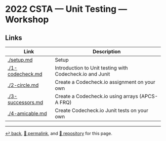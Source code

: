 # 2022 CSTA &mdash; Unit Testing &mdash; Workshop

## Links

| Link | Description |
| --- | --- |
| [./setup.md](https://psb-david-petty.github.io/2022-csta/doc/workshop/setup.html) | Setup |
| [./1-codecheck.md](https://psb-david-petty.github.io/2022-csta/doc/workshop/1-codecheck.html) | Introduction to Unit testing with Codecheck.io and Junit |
| [./2-circle.md](https://psb-david-petty.github.io/2022-csta/doc/workshop/2-circle.html) | Create a Codecheck.io assignment on your own |
| [./3-successors.md](https://psb-david-petty.github.io/2022-csta/doc/workshop/3-successors.html) | Create a Codecheck.io using arrays (APCS-A FRQ) |
| [./4-amicable.md](https://psb-david-petty.github.io/2022-csta/doc/workshop/4-amicable.html) | Create Codecheck.io Junit tests on your own |

<hr>

[&#8617; back](https://psb-david-petty.github.io/2022-csta/doc/), [&#128279; permalink](https://psb-david-petty.github.io/2022-csta/doc/workshop/), and [&#128297; repository](https://github.com/psb-david-petty/2022-csta/tree/main/doc/workshop/) for this page.
